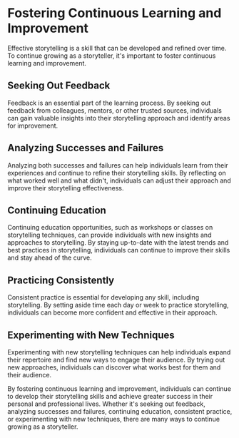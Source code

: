 Fostering Continuous Learning and Improvement
=============================================================================================

Effective storytelling is a skill that can be developed and refined over time. To continue growing as a storyteller, it's important to foster continuous learning and improvement.

Seeking Out Feedback
--------------------

Feedback is an essential part of the learning process. By seeking out feedback from colleagues, mentors, or other trusted sources, individuals can gain valuable insights into their storytelling approach and identify areas for improvement.

Analyzing Successes and Failures
--------------------------------

Analyzing both successes and failures can help individuals learn from their experiences and continue to refine their storytelling skills. By reflecting on what worked well and what didn't, individuals can adjust their approach and improve their storytelling effectiveness.

Continuing Education
--------------------

Continuing education opportunities, such as workshops or classes on storytelling techniques, can provide individuals with new insights and approaches to storytelling. By staying up-to-date with the latest trends and best practices in storytelling, individuals can continue to improve their skills and stay ahead of the curve.

Practicing Consistently
-----------------------

Consistent practice is essential for developing any skill, including storytelling. By setting aside time each day or week to practice storytelling, individuals can become more confident and effective in their approach.

Experimenting with New Techniques
---------------------------------

Experimenting with new storytelling techniques can help individuals expand their repertoire and find new ways to engage their audience. By trying out new approaches, individuals can discover what works best for them and their audience.

By fostering continuous learning and improvement, individuals can continue to develop their storytelling skills and achieve greater success in their personal and professional lives. Whether it's seeking out feedback, analyzing successes and failures, continuing education, consistent practice, or experimenting with new techniques, there are many ways to continue growing as a storyteller.
